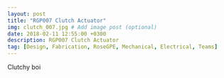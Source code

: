 ```yaml
---
layout: post
title: "RGP007 Clutch Actuator"
img: clutch_007.jpg # Add image post (optional)
date: 2018-02-11 12:55:00 +0300
description: RGP007 Clutch Actuator
tag: [Design, Fabrication, RoseGPE, Mechanical, Electrical, Teams]
---
```

Clutchy boi